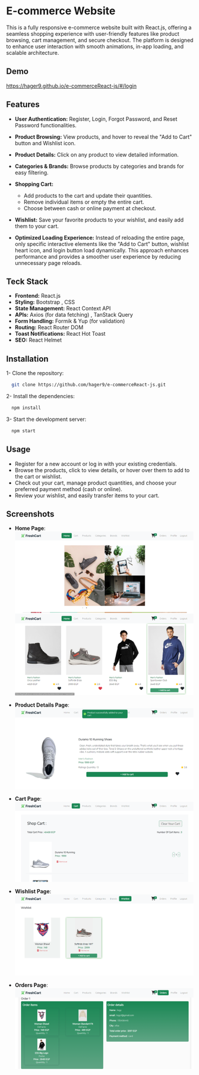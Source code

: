 # E-commerce Website

This is a fully responsive e-commerce website built with React.js, offering a seamless shopping experience with user-friendly features like product browsing, cart management, and secure checkout. The platform is designed to enhance user interaction with smooth animations, in-app loading, and scalable architecture.

## Demo
  https://hager9.github.io/e-commerceReact-js/#/login

## Features
- **User Authentication:** Register, Login, Forgot Password, and Reset Password functionalities.
- **Product Browsing:** View products, and hover to reveal the "Add to Cart" button and Wishlist icon.
- **Product Details:** Click on any product to view detailed information.
- **Categories & Brands:** Browse products by categories and brands for easy filtering.
- **Shopping Cart:**
  - Add products to the cart and update their quantities.
  - Remove individual items or empty the entire cart.
  - Choose between cash or online payment at checkout.

- **Wishlist:** Save your favorite products to your wishlist, and easily add them to your cart.

- **Optimized Loading Experience:** Instead of reloading the entire page, only specific interactive elements like the "Add to Cart" button, wishlist heart icon, and login button load dynamically. This approach enhances performance and provides a smoother user experience by reducing unnecessary page reloads.



## Teck Stack
- **Frontend:** React.js
- **Styling:** Bootstrap , CSS
- **State Management:** React Context API
- **APIs:** Axios (for data fetching) , TanStack Query
- **Form Handling:** Formik & Yup (for validation)
- **Routing:** React Router DOM
- **Toast Notifications:** React Hot Toast
- **SEO:** React Helmet


## Installation

1- Clone the repository:

```bash
  git clone https://github.com/hager9/e-commerceReact-js.git
```

2- Install the dependencies:

```bash
  npm install
```

3- Start the development server:

```bash
  npm start

```

## Usage
- Register for a new account or log in with your existing credentials.
- Browse the products, click to view details, or hover over them to add to the cart or wishlist.
- Check out your cart, manage product quantities, and choose your preferred payment method (cash or online).
- Review your wishlist, and easily transfer items to your cart.

## Screenshots
- **Home Page**:  
  ![Home Page](https://github.com/hager9/e-commerceReact-js/blob/main/public/Images/Screenshot%202024-10-10%20003852.png)
  <br>
  ![Home Page](https://github.com/hager9/e-commerceReact-js/blob/main/public/Images/Screenshot%202024-10-10%20004007.png)


- **Product Details Page**: 
  ![Product Details Page](https://github.com/hager9/e-commerceReact-js/blob/main/public/Images/Screenshot%202024-10-10%20004229.png)


- **Cart Page**:  
  ![Cart Page](https://github.com/hager9/e-commerceReact-js/blob/main/public/Images/Screenshot%202024-10-10%20004033.png)



- **Wishlist Page**: 
  ![Wishlist Page](https://github.com/hager9/e-commerceReact-js/blob/main/public/Images/Screenshot%202024-10-10%20004440.png)


- **Orders Page**: 
  ![Orders Page](https://github.com/hager9/e-commerceReact-js/blob/main/public/Images/Screenshot%202024-10-10%20004510.png)
